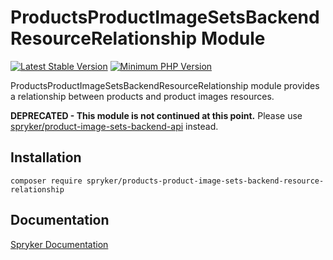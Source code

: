 # ProductsProductImageSetsBackendResourceRelationship Module
[![Latest Stable Version](https://poser.pugx.org/spryker/products-product-image-sets-backend-resource-relationship/v/stable.svg)](https://packagist.org/packages/spryker/products-product-image-sets-backend-resource-relationship)
[![Minimum PHP Version](https://img.shields.io/badge/php-%3E%3D%208.0-8892BF.svg)](https://php.net/)

ProductsProductImageSetsBackendResourceRelationship module provides a relationship between products and product images resources.

**DEPRECATED - This module is not continued at this point.**
Please use [spryker/product-image-sets-backend-api](https://github.com/spryker/product-image-sets-backend-api) instead.

## Installation

```
composer require spryker/products-product-image-sets-backend-resource-relationship
```

## Documentation

[Spryker Documentation](https://docs.spryker.com)
